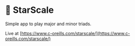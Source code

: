 # 🌟 StarScale

Simple app to play major and minor triads.

Live at [https://www.c-oreills.com/starscale/](https://www.c-oreills.com/starscale/)